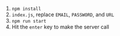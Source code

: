 1. `npm install`
2. `index.js`, replace `EMAIL`, `PASSWORD`, and `URL`
3. `npm run start`
4. Hit the `enter` key to make the server call